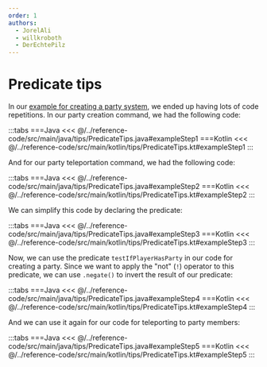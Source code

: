 ```yaml
---
order: 1
authors:
  - JorelAli
  - willkroboth
  - DerEchtePilz
---
```


# Predicate tips

In our [example for creating a party system](../create-commands/requirements#example-a-party-creation-and-teleportation-system), we ended up having lots of code repetitions. In our party creation command, we had the following code:

:::tabs
===Java
<<< @/../reference-code/src/main/java/tips/PredicateTips.java#exampleStep1
===Kotlin
<<< @/../reference-code/src/main/kotlin/tips/PredicateTips.kt#exampleStep1
:::

And for our party teleportation command, we had the following code:

:::tabs
===Java
<<< @/../reference-code/src/main/java/tips/PredicateTips.java#exampleStep2
===Kotlin
<<< @/../reference-code/src/main/kotlin/tips/PredicateTips.kt#exampleStep2
:::


We can simplify this code by declaring the predicate:

:::tabs
===Java
<<< @/../reference-code/src/main/java/tips/PredicateTips.java#exampleStep3
===Kotlin
<<< @/../reference-code/src/main/kotlin/tips/PredicateTips.kt#exampleStep3
:::


Now, we can use the predicate `testIfPlayerHasParty` in our code for creating a party. Since we want to apply the "not" (`!`) operator to this predicate, we can use `.negate()` to invert the result of our predicate:

:::tabs
===Java
<<< @/../reference-code/src/main/java/tips/PredicateTips.java#exampleStep4
===Kotlin
<<< @/../reference-code/src/main/kotlin/tips/PredicateTips.kt#exampleStep4
:::


And we can use it again for our code for teleporting to party members:

:::tabs
===Java
<<< @/../reference-code/src/main/java/tips/PredicateTips.java#exampleStep5
===Kotlin
<<< @/../reference-code/src/main/kotlin/tips/PredicateTips.kt#exampleStep5
:::
